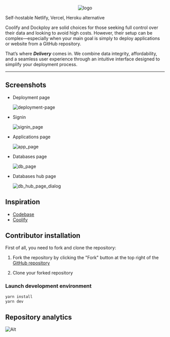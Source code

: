 <p align="center">
  <img src="https://github.com/user-attachments/assets/8d0858db-f1ae-423b-965d-4bba7efba098" alt="logo">
</p>

Self-hostable Netlify, Vercel, Heroku alternative

Coolify and Dockploy are solid choices for those seeking full control over their data and looking to avoid high costs.
However, their setup can be complex—especially when your main goal is simply to deploy applications or website from a GitHub repository.

That’s where ***Delivery*** comes in. We combine data integrity, affordability, and a seamless user experience through an intuitive interface designed to simplify your deployment process.

---

## Screenshots

* Deployment page

  ![deployment-page](https://github.com/user-attachments/assets/93bc3e2c-66a9-4f03-8ede-6dc484eb8909)

* Signin
  
  ![signin_page](https://github.com/user-attachments/assets/13ae3ba5-de42-46e0-86d5-5619d894e599)

* Applications page

  ![app_page](https://github.com/user-attachments/assets/fcd90d7e-e9be-4f91-ac3a-dbffbddb2222)

* Databases page

  ![db_page](https://github.com/user-attachments/assets/afa59c16-dc72-41f5-b785-1504b4119e4c)

* Databases hub page

  ![db_hub_page_dialog](https://github.com/user-attachments/assets/db0f0cdd-8a1d-4912-9d22-0b91ea2c9631)


## Inspiration

- [Codebase](https://kentcdodds.com/blog/colocation)
- [Coolify](https://www.coolify.io/)

## Contributor installation

First of all, you need to fork and clone the repository:

1. Fork the repository by clicking the "Fork" button at the top right of the [GitHub repository](https://github.com/younes101020/delivery)

2. Clone your forked repository

### Launch development environment

```bash
yarn install
yarn dev
```

## Repository analytics

![Alt](https://repobeats.axiom.co/api/embed/a9956e02475a95ab0f789927d9080b6b4974d728.svg "Repobeats analytics image")
